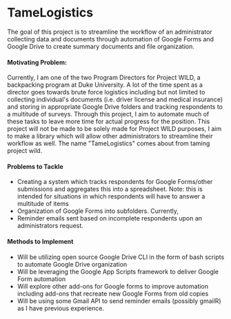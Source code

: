 # TameLogistics
The goal of this project is to streamline the workflow of an administrator collecting data and documents through automation of Google Forms and Google Drive to create summary documents and file organization. 

#### Motivating Problem:
Currently, I am one of the two Program Directors for Project WILD, a backpacking program at Duke University. A lot of the time spent as a director goes towards brute force logistics including but not limited to collecting individual's documents (i.e. driver license and medical insurance) and storing in appropriate Google Drive folders and tracking respondents to a multitude of surveys. Through this project, I aim to automate much of these tasks to leave more time for actual progress for the position. This project will not be made to be solely made for Project WILD purposes, I aim to make a library which will allow other administrators to streamline their workflow as well. The name "TameLogistics" comes about from taming project wild. 

#### Problems to Tackle
* Creating a system which tracks respondents for Google Forms/other submissions and aggregates this into a spreadsheet. Note: this is intended for situations in which respondents will have to answer a multitude of items
* Organization of Google Forms into subfolders. Currently, 
* Reminder emails sent based on incomplete respondents upon an administrators request. 

#### Methods to Implement
* Will be utilizing open source Google Drive CLI in the form of bash scripts to automate Google Drive organization
* Will be leveraging the Google App Scripts framework to deliver Google Form automation
* Will explore other add-ons for Google forms to improve automation including add-ons that recreate new Google Forms from old copies
* Will be using some Gmail API to send reminder emails (possibly gmailR) as I have previous experience. 

